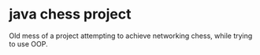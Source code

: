 # java chess project
Old mess of a project attempting to achieve networking chess, while trying to use OOP.

